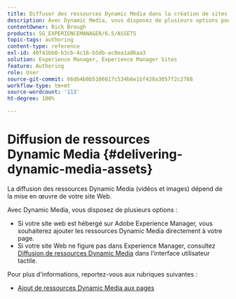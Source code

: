 ```yaml
---
title: Diffuser des ressources Dynamic Media dans la création de sites classique
description: Avec Dynamic Media, vous disposez de plusieurs options pour diffuser vos ressources Dynamic Media (vidéo et images) sur votre site web.
contentOwner: Rick Brough
products: SG_EXPERIENCEMANAGER/6.5/ASSETS
topic-tags: authoring
content-type: reference
exl-id: 40f41bb0-b3cb-4c16-b5db-ac8ea1a86aa3
solution: Experience Manager, Experience Manager Sites
feature: Authoring
role: User
source-git-commit: 66db4b0b5106617c534b6e1bf428a3057f2c2708
workflow-type: tm+mt
source-wordcount: '113'
ht-degree: 100%

---
```


# Diffusion de ressources Dynamic Media {#delivering-dynamic-media-assets}

La diffusion des ressources Dynamic Media (vidéos et images) dépend de la mise en œuvre de votre site Web.

Avec Dynamic Media, vous disposez de plusieurs options :

* Si votre site web est hébergé sur Adobe Experience Manager, vous souhaiterez ajouter les ressources Dynamic Media directement à votre page.
* Si votre site Web ne figure pas dans Experience Manager, consultez [Diffusion de ressources Dynamic Media](/help/assets/delivering-dynamic-media-assets.md) dans l’interface utilisateur tactile.

Pour plus d’informations, reportez-vous aux rubriques suivantes :

* [Ajout de ressources Dynamic Media aux pages](/help/sites-classic-ui-authoring/dynamic-media-assets-adding-to-page.md)
